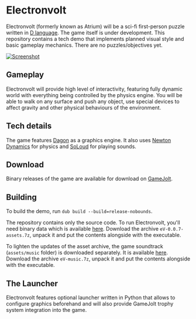 Electronvolt
============
Electronvolt (formerly known as Atrium) will be a sci-fi first-person puzzle written in [D language](http://dlang.org). The game itself is under development. This repository contains a tech demo that implements planned visual style and basic gameplay mechanics. There are no puzzles/objectives yet.

[![Screenshot](https://gamedev.timurgafarov.ru/storage/eV_2.jpg)](https://gamedev.timurgafarov.ru/storage/eV_2.jpg)

Gameplay
--------
Electronvolt will provide high level of interactivity, featuring fully dynamic world with everything being controlled by the physics engine. You will be able to walk on any surface and push any object, use special devices to affect gravity and other physical behaviours of the environment.

Tech details
------------
The game features [Dagon](https://github.com/gecko0307/dagon) as a graphics engine. It also uses [Newton Dynamics](http://newtondynamics.com/) for physics and [SoLoud](https://github.com/jarikomppa/soloud) for playing sounds.

Download
--------
Binary releases of the game are available for download on [GameJolt](https://gamejolt.com/games/electronvolt/46185).

Building
--------
To build the demo, run `dub build --build=release-nobounds`.

The repository contains only the source code. To run Electronvolt, you'll need binary data which is available [here](https://drive.google.com/file/d/1RbZPQ-sSfckf9nT6jGagbqBsn3YwCV4T/view?usp=drive_link). Download the archive `eV-0.0.7-assets.7z`, unpack it and put the contents alongside with the executable.

To lighten the updates of the asset archive, the game soundtrack (`assets/music` folder) is downloaded separately. It is available [here](https://drive.google.com/file/d/13rnpvkE5LarN8dg_jgjgP4-12Nk639RD/view?usp=sharing). Download the archive `eV-music.7z`, unpack it and put the contents alongside with the executable.

The Launcher
------------
Electronvolt features optional launcher written in Python that allows to configure graphics beforehand and will also provide GameJolt trophy system integration into the game.
